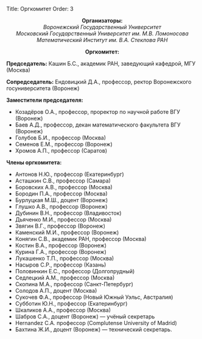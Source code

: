 Title: Оргкомитет
Order: 3

**<center>Организаторы:</center>**
*<center>Воронежский Государственный Университет</center>*
*<center>Московский Государственный Университет им. М.В. Ломоносова</center>*
*<center>Математический Институт им. В.А. Стеклова РАН</center>*

**<center>Оргкомитет:</center>**

**Председатель:** Кашин Б.С., академик РАН, заведующий кафедрой, МГУ (Москва)

**Сопредседатель:** Ендовицкий Д.А., профессор, ректор Воронежского госуниверситета (Воронеж)

**Заместители председателя:**

* Козадёров О.А., профессор, проректор по научной работе ВГУ (Воронеж)
* <span class="dead">Баев А.Д., профессор, декан математического факультета ВГУ (Воронеж)</span>
* Голубов Б.И., профессор (Москва)
* Семенов Е.М., профессор (Воронеж)
* Хромов А.П., профессор (Саратов)

**Члены оргкомитета:**

* Антонов Н.Ю., профессор (Екатеринбург)
* Асташкин С.В., профессор (Самара)
* Боровских А.В., профессор (Москва)
* Бородин П.А., профессор (Москва)
* Бурлуцкая М.Ш., доцент (Воронеж)
* Глушко А.В., профессор (Воронеж)
* Дубинин В.Н., профессор (Владивосток)
* Дьяченко М.И., профессор (Москва)
* Звягин В.Г., профессор (Воронеж)
* Каменский М.И., профессор (Воронеж)
* Конягин С.В., академик РАН, профессор (Москва)
* Костин В.А., профессор (Воронеж)
* Курина Г.А., профессор (Воронеж)
* Лукашенко Т.П., профессор (Москва)
* Насыров С.Р., профессор (Казань)
* Половинкин Е.С., профессор (Долгопрудный)
* Седлецкий А.М., профессор (Москва)
* Скопина М.А., профессор (Санкт-Петербург)
* Солодов А.П., доцент (Москва)
* Сукочев Ф.А., профессор (Новый Южный Уэльс, Австралия)
* Субботин Ю.Н., профессор (Екатеринбург)
* Шкаликов А.А., профессор (Москва)
* Шабров С.А., доцент (Воронеж) — учёный секретарь
* Hernandez С.А. профессор (Complutense University of Madrid)
* Бахтина Ж.И., доцент (Воронеж) — технический секретарь.
